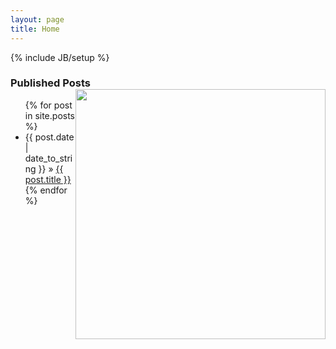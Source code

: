```yaml
---
layout: page
title: Home
---
```

{% include JB/setup %}

### Published Posts <img src="http://7vzp4h.com1.z0.glb.clouddn.com/1072.png" style="float:right; width: 400px;" />

<ul class="posts">
  {% for post in site.posts %}
    <li><span>{{ post.date | date_to_string }}</span> &raquo; <a href="{{ BASE_PATH }}{{ post.url }}">{{ post.title }}</a></li>
  {% endfor %}
</ul>

